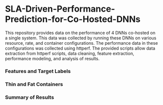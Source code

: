 # SLA-Driven-Performance-Prediction-for-Co-Hosted-DNNs
This repository provides data on the performance of 4 DNNs co-hosted on a single system. This data was collected by running these DNNs on various resource, rate, and container configurations. The performance data in these configurations was collected using httperf. The provided scripts allow data extraction from httperf scripts, data cleaning, feature extraction, performance modeling, and analysis of results.

### Features and Target Labels

### Thin and Fat Containers

### Summary of Results

